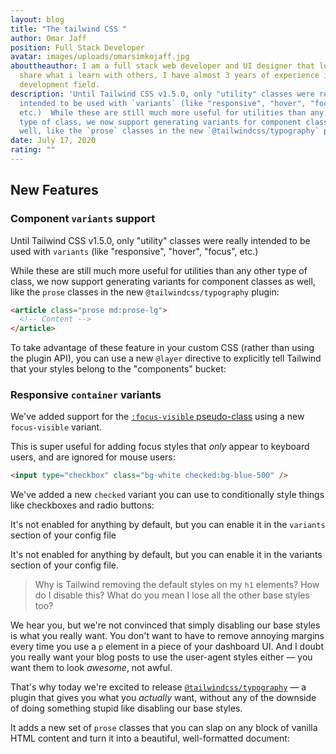 ```yaml
---
layout: blog
title: "The tailwind CSS "
author: Omar Jaff
position: Full Stack Developer
avatar: images/uploads/omarsimkojaff.jpg
abouttheauthor: I am a full stack web developer and UI designer that loves to
  share what i learn with others, I have almost 3 years of experience in web
  development field.
description: 'Until Tailwind CSS v1.5.0, only "utility" classes were really
  intended to be used with `variants` (like "responsive", "hover", "focus",
  etc.)  While these are still much more useful for utilities than any other
  type of class, we now support generating variants for component classes as
  well, like the `prose` classes in the new `@tailwindcss/typography` plugin:'
date: July 17, 2020
rating: ""
---
```

## New Features

### Component `variants` support

Until Tailwind CSS v1.5.0, only "utility" classes were really intended to be used with `variants` (like "responsive", "hover", "focus", etc.)

While these are still much more useful for utilities than any other type of class, we now support generating variants for component classes as well, like the `prose` classes in the new `@tailwindcss/typography` plugin:

```html
<article class="prose md:prose-lg">
  <!-- Content -->
</article>
```

To take advantage of these feature in your custom CSS (rather than using the plugin API), you can use a new `@layer` directive to explicitly tell Tailwind that your styles belong to the "components" bucket:

### Responsive `container` variants

We've added support for the [`:focus-visible` pseudo-class](https://developer.mozilla.org/en-US/docs/Web/CSS/:focus-visible) using a new `focus-visible` variant.

This is super useful for adding focus styles that *only* appear to keyboard users, and are ignored for mouse users:

```html
<input type="checkbox" class="bg-white checked:bg-blue-500" />
```

We've added a new `checked` variant you can use to conditionally style things like checkboxes and radio buttons:

It's not enabled for anything by default, but you can enable it in the `variants` section of your config file

It's not enabled for anything by default, but you can enable it in the variants section of your config file.

> Why is Tailwind removing the default styles on my `h1` elements? How do I disable this? What do you mean I lose all the other base styles too?

We hear you, but we're not convinced that simply disabling our base styles is what you really want. You don't want to have to remove annoying margins every time you use a `p` element in a piece of your dashboard UI. And I doubt you really want your blog posts to use the user-agent styles either — you want them to look *awesome*, not awful.

That's why today we're excited to release [`@tailwindcss/typography`](https://github.com/tailwindcss/typography) — a plugin that gives you what you *actually* want, without any of the downside of doing something stupid like disabling our base styles.

It adds a new set of `prose` classes that you can slap on any block of vanilla HTML content and turn it into a beautiful, well-formatted document: